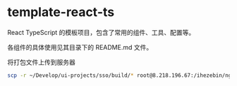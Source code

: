 # template-react-ts
React TypeScript 的模板项目，包含了常用的组件、工具、配置等。

各组件的具体使用见其目录下的 README.md 文件。


将打包文件上传到服务器
```bash
scp -r ~/Develop/ui-projects/sso/build/* root@8.218.196.67:/ihezebin/nginx/html/sso/
```